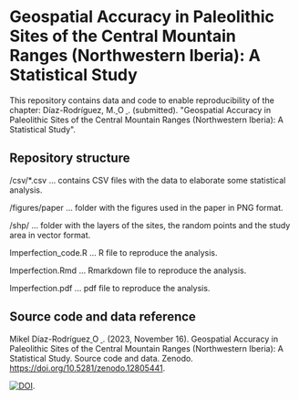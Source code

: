# Geospatial Accuracy in Paleolithic Sites of the Central Mountain Ranges (Northwestern Iberia): A Statistical Study
This repository contains data and code to enable reproducibility of the chapter: Díaz-Rodríguez, M.<a href="https://orcid.org/0000-0002-2703-1507">
<img alt="ORCID logo" src="https://info.orcid.org/wp-content/uploads/2019/11/orcid_16x16.png" width="14" height="14" />
</a>. (submitted). "Geospatial Accuracy in Paleolithic Sites of the Central Mountain Ranges (Northwestern Iberia): A Statistical Study".

## Repository structure
/csv/*.csv ... contains CSV files with the data to elaborate some statistical analysis.

/figures/paper ... folder with the figures used in the paper in PNG format.

/shp/ ... folder with the layers of the sites, the random points and the study area in vector format.

Imperfection_code.R ... R file to reproduce the analysis.

Imperfection.Rmd ... Rmarkdown file to reproduce the analysis.

Imperfection.pdf ... pdf file to reproduce the analysis.


## Source code and data reference
Mikel Díaz-Rodríguez<a href="https://orcid.org/0000-0002-2703-1507">
<img alt="ORCID logo" src="https://info.orcid.org/wp-content/uploads/2019/11/orcid_16x16.png" width="14" height="14" />
</a>. (2023, November 16). Geospatial Accuracy in Paleolithic Sites of the Central Mountain Ranges (Northwestern Iberia): A Statistical Study. Source code and data. Zenodo. https://doi.org/10.5281/zenodo.12805441.

[![DOI](https://zenodo.org/badge/833073433.svg)](https://zenodo.org/doi/10.5281/zenodo.12805441).
